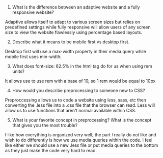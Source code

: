 1. What is the difference between an adaptive website and a fully responsive website?

Adaptive allows itself to adapt to various screen sizes but relies on predefined settings while fully responsive will allow users of any screen size to view the website flawlessly using percentage based layouts.

2. Describe what it means to be mobile first vs desktop first.

Desktop first will use a max-width property in their media query while mobile first uses min-width.

3. What does font-size: 62.5% in the html tag do for us when using rem units?

It allows use to use rem with a base of 10, so 1 rem would be equal to 10px

4. How would you describe preprocessing to someone new to CSS?

Preproccessing allows us to code a website using less, sass, etc then converting the .less file into a .css file that the browser can read. Less will allow us to use functions that aren't normal available within CSS.

5. What is your favorite concept in preprocessing? What is the concept that gives you the most trouble?

I like how everything is organized very well, the part I really do not like and wish to do differently is how we use media queries within the code. I feel like either we should use a new .less file or put media queries to the bottom as they just make the code very hard to read.